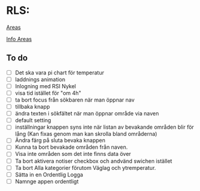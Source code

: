 # RLS:

[Areas](http://163.172.101.14:8000/api//forecasts)

[Info Areas](http://163.172.101.14:8000/api//area/1427@1497772800)

## To do
-[ ] Det ska vara pi chart för temperatur
-[ ] laddnings animation
-[ ] Inlogning med RSI Nykel
-[ ] visa tid istället för "om 4h"
-[ ] ta bort focus från sökbaren när man öppnar nav
-[ ] tillbaka knapp
-[ ] ändra texten i sökfältet när man öppnar område via naven
-[ ] default setting
-[ ] inställningar knappen syns inte när listan av bevakande områden blir för lång  (Kan fixas genom man kan skrolla bland områderna)
-[ ] Ändra färg på sluta bevaka knappen
-[ ] Kunna ta bort bevakade områden från naven.
-[ ] Visa inte områden som det inte finns data över
-[ ] Ta bort aktivera notiser checkbox och andvänd swichen istället
-[ ] Ta bort Alla kategorier förutom Väglag och ytremperatur.
-[ ] Sätta in en Ordentlig Logga
-[ ] Namnge appen ordentligt
